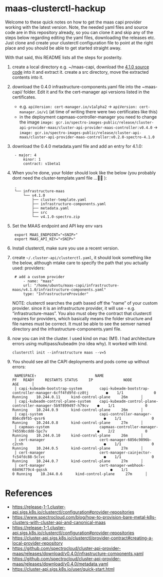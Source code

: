 # maas-clusterctl-hackup

Welcome to these quick notes on how to get the maas capi provider working with the latest version. Note, the needed yaml files and source code are in this repository already, so you can clone it and skip any of the steps below regarding editing the yaml files, downloading the releases etc.  Just clone and create your clusterctl configuration file to point at the right place and you should be able to get started straight away. 

With that said, this README lists all the steps for posterity.

1. create a local directory e.g. ~/maas-capi, download the [4.1.0 source code](https://github.com/spectrocloud/cluster-api-provider-maas/releases/tag/v4.1.0-spectro) into it and extract it. create a src directory, move the extracted contents into it.
1. download the 0.4.0 infrastructure-components.yaml file into the ~maas-capi/ folder. Edit it and fix the cert-manager api versions listed in the certificates. 
    - e.g. `apiVersion: cert-manager.io/v1alpha2` → `apiVersion: cert-manager.io/v1` (at time of writing there were two certificates like this)
    - in the deployment capmaas-controller-manager you need to change the image
        `image: gcr.io/spectro-images-public/release/cluster-api-provider-maas/cluster-api-provider-maas-controller:v0.4.0` → `image: gcr.io/spectro-images-public/release/cluster-api-maas/cluster-api-provider-maas-controller:v0.2.0-spectro-4.1.0`
1. download the 0.4.0 metadata.yaml file and add an entry for 4.1.0:

        - major: 4
            minor: 1
            contract: v1beta1


1. When you’re done, your folder should look like the below (you probably dont need the cluster-template.yaml file …:man_shrugging: ):

        .
        └── infrastructure-maas
            └── v4.1.0
                ├── cluster-template.yaml
                ├── infrastructure-components.yaml
                ├── metadata.yaml
                ├── src
                └── v4.1.0-spectro.zip

1. Set the MAAS endpoint and API key env vars

        export MAAS_ENDPOINT="<SNIP>"
        export MAAS_API_KEY="<SNIP>"

1. Install clusterctl, make sure you use a recent version.

1. create `~/.cluster-api/clusterctl.yaml`, it should look something like the below, although mtake care to specify the path that you actually used:
providers:

        # add a custom provider
            - name: "maas"
            url: "/home/ubuntu/maas-capi/infrastructure-maas/v4.1.0/infrastructure-components.yaml"
            type: "InfrastructureProvider"

    NOTE: clusterctl searches the path based off the “name” of your custom provider. since it is an infrastructure provider, it will use <infrastructure>-<name> e.g. “infrastructure-maas”. You also must obey the contract that clusterctl requires for providers, which basically means the folder structure and file names must be correct. It must be able to see the semver named directory and the infrastructure-components.yaml file.

1. now you can init the cluster. I used kind on mac (M1). I had architecture errors using multipass/kubeadm (no idea why). It worked with kind.

    `clusterctl init --infrastructure maas --v=5`

1. You should see all the CAPI deployments and pods come up without errors:

        NAMESPACE↑                           NAME                                                              PF   READY     RESTARTS STATUS     IP              NODE                   AGE      │
        │ capi-kubeadm-bootstrap-system        capi-kubeadm-bootstrap-controller-manager-6cff4fd9fd-cz8tj        ●    1/1              0 Running    10.244.0.11     kind-control-plane     26m      │
        │ capi-kubeadm-control-plane-system    capi-kubeadm-control-plane-controller-manager-5b97899497-h79cv    ●    1/1              0 Running    10.244.0.9      kind-control-plane     26m      │
        │ capi-system                          capi-controller-manager-8b6cd9fb5-qvsr6                           ●    1/1              0 Running    10.244.0.8      kind-control-plane     27m      │
        │ capmaas-system                       capmaas-controller-manager-74559bcdd8-5pc7v                       ●    2/2              0 Running    10.244.0.10     kind-control-plane     26m      │
        │ cert-manager                         cert-manager-6856c9896b-c2cnh                                     ●    1/1              0 Running    10.244.0.5      kind-control-plane     27m      │
        │ cert-manager                         cert-manager-cainjector-fc54fdc88-5clvc                           ●    1/1              0 Running    10.244.0.7      kind-control-plane     27m      │
        │ cert-manager                         cert-manager-webhook-68496779c4-gqssk                             ●    1/1              0 Running    10.244.0.6      kind-control-plane     27m      │

# References
- https://release-1-1.cluster-api.sigs.k8s.io/clusterctl/configuration#provider-repositories
- https://www.spectrocloud.com/blog/how-to-provision-bare-metal-k8s-clusters-with-cluster-api-and-canonical-maas
- https://release-1-1.cluster-api.sigs.k8s.io/clusterctl/configuration#provider-repositories
- https://cluster-api.sigs.k8s.io/clusterctl/provider-contract#creating-a-local-provider-repository
- https://github.com/spectrocloud/cluster-api-provider-maas/releases/download/v0.4.0/infrastructure-components.yaml
- https://github.com/spectrocloud/cluster-api-provider-maas/releases/download/v0.4.0/metadata.yaml
- https://cluster-api.sigs.k8s.io/user/quick-start.html

